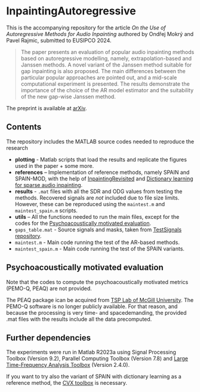 # InpaintingAutoregressive

This is the accompanying repository for the article *On the Use of Autoregressive Methods for Audio Inpainting* authored by Ondřej Mokrý and Pavel Rajmic, submitted to EUSIPCO 2024.

> The paper presents an evaluation of popular audio inpainting methods based on autoregressive modelling, namely, extrapolation-based and Janssen methods. A novel variant of the Janssen method suitable for gap inpainting is also proposed. The main differences between the particular popular approaches are pointed out, and a mid-scale computational experiment is presented. The results demonstrate the importance of the choice of the AR model estimator and the suitability of the new gap-wise Janssen method.

The preprint is available at [arXiv](http://arxiv.org/abs/2403.04433).

## Contents

The repository includes the MATLAB source codes needed to reproduce the research

- **plotting** - Matlab scripts that load the results and replicate the figures used in the paper + some more.
- **references** – Implementation of reference methods, namely SPAIN and SPAIN-MOD, with the help of [InpaintingRevisited](https://github.com/ondrejmokry/InpaintingRevisited) and [Dictionary learning for sparse audio inpainting](https://www.oeaw.ac.at/isf/forschung/fachbereiche-teams/mathematik/dictionary-learning-for-sparse-audio-inpainting).
- **results** - `.mat` files with all the SDR and ODG values from testing the methods. Recovered signals are *not* included due to file size limits. However, these can be reproduced using the `maintest.m` and `maintest_spain.m` scripts.
- **utils** – All the functions needed to run the main files, except for the codes for the [Psychoacoustically motivated evaluation](#psychoacoustically-motivated-evaluation).
- `gaps_table.mat` - Source signals and masks, taken from [TestSignals repository](https://github.com/ondrejmokry/TestSignals).
- `maintest.m` - Main code running the test of the AR-based methods.
- `maintest_spain.m` - Main code running the test of the SPAIN variants.

## Psychoacoustically motivated evaluation

Note that the codes to compute the psychoacoustically motivated metrics (PEMO-Q, PEAQ) are not provided.

The PEAQ package ican be acquired from [TSP Lab of McGill University](http://www-mmsp.ece.mcgill.ca/Documents/Software/). The PEMO-Q software is no longer publicly available. For that reason, and because the processing is very time- and spacedemanding, the provided .mat files with the results include all the data precomputed.


## Further dependencies

The experiments were run in Matlab R2023a using Signal Processing Toolbox (Version 9.2), Parallel Computing Toolbox (Version 7.8) and [Large Time-Frequency Analysis Toolbox](http://ltfat.org/) (Version 2.4.0).

If you want to try also the variant of SPAIN with dictionary learning as a reference method, the [CVX toolbox](http://cvxr.com/cvx/) is necessary.
